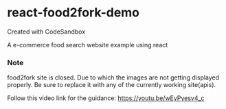 # react-food2fork-demo
Created with CodeSandbox

A e-commerce food search website example using react

### Note
food2fork site is closed. Due to which the images are not getting displayed properly. 
Be sure to replace it with any of the currently working site(apis). 

Follow this video link for the guidance: https://youtu.be/wEyPyesv4_c
